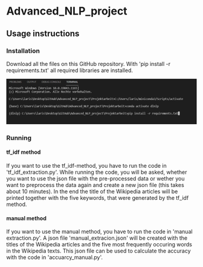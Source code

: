 # Advanced_NLP_project

## Usage instructions

### Installation 
Download all the files on this GitHub repository.
With 'pip install -r requirements.txt' all required libraries are installed. 

![Step1](/Projektarbeit/images/step1.PNG)


### Running
#### tf_idf method
If you want to use the tf_idf-method, you have to run the code in 'tf_idf_extraction.py'. While running the code, you will be asked, whether you want to use the json file with the pre-processed data or wether you want to preprocess the data again and create a new json file (this takes about 10 minutes).
In the end the title of the Wikipedia articles will be printed together with the five keywords, that were generated by the tf_idf method.


#### manual method
If you want to use the manual method, you have to run the code in 'manual extraction.py'. A json file 'manual_extracion.json' will be created with the titles of the Wikipedia articles and the five most frequently occuring words in the Wikipedia texts. This json file can be used to calculate the accuracy with the code in 'accuarcy_manual.py'.